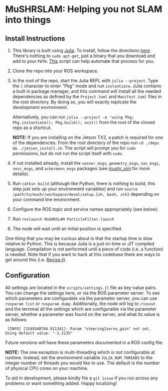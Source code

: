 # MuSHRSLAM: Helping you not SLAM into things


## Install Instructions
1. This library is built using [Julia](https://julialang.org/downloads/).
   To install, follow the directions [here](https://julialang.org/downloads/). There's nothing to `sudo apt-get`, just a binary that you download and add to your `PATH`.
   [This](https://github.com/abelsiqueira/jill/blob/master/jill.sh) script
   can help automate that process for you.
2. Clone the repo into your ROS workspace.
3. In the root of the repo, start the Julia REPL with
`julia --project`. Type the `]` character to enter "Pkg" mode and
run `instantiate`. Julia contains a built in package manager, and
this command will install all the needed dependencies as defined by
the `Project.toml` and `Manifest.toml` files in the root directory.
By doing so, you will exactly replicate the development environment.

    Alternatively, you can run `julia --project -e 'using Pkg; Pkg.instantiate(); Pkg.build(); exit()` from the root of the cloned repo as a shortcut.

    **NOTE:** If you are installing on the Jetson TX2, a patch is required
for one of the dependencies. From the root directory of the repo run
`cd ./deps && ./jetson_install.sh`. The script will prompt you for
`sudo` permissions, but do not run the script itself with `sudo`.

4. If not installed already, install the `sensor_msgs`, `geometry_msgs`,
`nav_msgs`, `vesc_msgs`, and `ackermann_msgs` packages
(see [mushr_sim](git@github.com:personalrobotics/mushr_sim.git) for more details).
5. Run `catkin build`
   (although like Python, there is nothing to build, this step just
   sets up your environment variables) and run `source /path/to/mushr/workspace/devel/setup.{sh, bash, zsh}` depending on
   your command line environment.
6. Configure the ROS topic and service names appropriately (see below).
7. Run `roslaunch MuSHRSLAM ParticleFilter.launch`
8. The node will wait until an initial position is specified.

One thing that you may be curious about is that the startup time is
slow relative to Python. This is because Julia is a just-in-time or
JIT compiled language. Compilation is not performed until a piece
of code (i.e. a function) is needed. Note that if you want to hack at
this codebase there are ways to get around this
(i.e. [Revise.jl](https://github.com/timholy/Revise.jl)).

## Configuration
All settings are located in the `scripts/settings.jl` file as key-value
pairs. You can change the settings here, or via the ROS parameter server.
To see which parameters are configurable via the parameter server,
you can use `rosparam list` or `rosparam dump`. Additionally, the node will
log to `/rosout` and the terminal all the settings which are configurable
via the parameter server, whether a parameter was found on the server,
and what its value is as follows:
```
 [INFO] [1549348704.911341]: Param "steering2servo_gain" not set. Using default value: "-1.2135"
```
Future versions will have these parameters documented in a ROS config file.

**NOTE:** The one exception is multi-threading which is not configurable at runtime.
Instead, set the environment variable `JULIA_NUM_THREADS` to the integer
number of threads you would like to use. The default is the number of
physical CPU cores on your machine.

To aid in development, please kindly file a `git issue` if you run across
any problems or want something added. Happy localizing!
